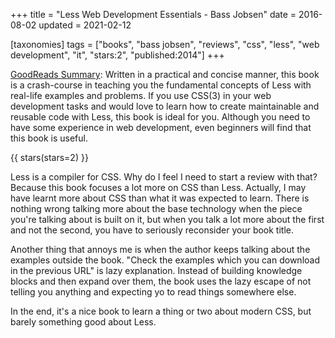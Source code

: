 +++
title = "Less Web Development Essentials - Bass Jobsen"
date = 2016-08-02
updated = 2021-02-12

[taxonomies]
tags = ["books", "bass jobsen", "reviews", "css", "less", "web development",
"it", "stars:2", "published:2014"]
+++

[GoodReads Summary](https://www.goodreads.com/book/show/22130122-less-web-development-essentials):
Written in a practical and concise manner, this book is a crash-course in
teaching you the fundamental concepts of Less with real-life examples and
problems. If you use CSS(3) in your web development tasks and would love to
learn how to create maintainable and reusable code with Less, this book is
ideal for you. Although you need to have some experience in web development,
even beginners will find that this book is useful.


<!-- more -->

{{ stars(stars=2) }}

Less is a compiler for CSS. Why do I feel I need to start a review with that?
Because this book focuses a lot more on CSS than Less. Actually, I may have
learnt more about CSS than what it was expected to learn. There is nothing
wrong talking more about the base technology when the piece you're talking
about is built on it, but when you talk a lot more about the first and not the
second, you have to seriously reconsider your book title. 

Another thing that annoys me is when the author keeps talking about the
examples outside the book. "Check the examples which you can download in the
previous URL" is lazy explanation. Instead of building knowledge blocks and
then expand over them, the book uses the lazy escape of not telling you
anything and expecting yo to read things somewhere else. 

In the end, it's a nice book to learn a thing or two about modern CSS, but
barely something good about Less. 
